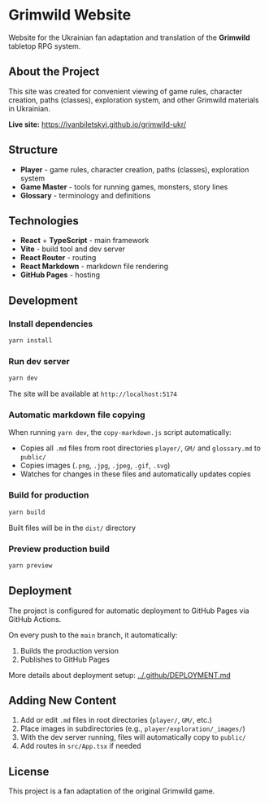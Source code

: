 # Grimwild Website

Website for the Ukrainian fan adaptation and translation of the **Grimwild** tabletop RPG system.

## About the Project

This site was created for convenient viewing of game rules, character creation, paths (classes), exploration system, and other Grimwild materials in Ukrainian.

**Live site:** https://ivanbiletskyi.github.io/grimwild-ukr/

## Structure

- **Player** - game rules, character creation, paths (classes), exploration system
- **Game Master** - tools for running games, monsters, story lines
- **Glossary** - terminology and definitions

## Technologies

- **React** + **TypeScript** - main framework
- **Vite** - build tool and dev server
- **React Router** - routing
- **React Markdown** - markdown file rendering
- **GitHub Pages** - hosting

## Development

### Install dependencies

```bash
yarn install
```

### Run dev server

```bash
yarn dev
```

The site will be available at `http://localhost:5174`

### Automatic markdown file copying

When running `yarn dev`, the `copy-markdown.js` script automatically:
- Copies all `.md` files from root directories `player/`, `GM/` and `glossary.md` to `public/`
- Copies images (`.png`, `.jpg`, `.jpeg`, `.gif`, `.svg`)
- Watches for changes in these files and automatically updates copies

### Build for production

```bash
yarn build
```

Built files will be in the `dist/` directory

### Preview production build

```bash
yarn preview
```

## Deployment

The project is configured for automatic deployment to GitHub Pages via GitHub Actions.

On every push to the `main` branch, it automatically:
1. Builds the production version
2. Publishes to GitHub Pages

More details about deployment setup: [../.github/DEPLOYMENT.md](../.github/DEPLOYMENT.md)

## Adding New Content

1. Add or edit `.md` files in root directories (`player/`, `GM/`, etc.)
2. Place images in subdirectories (e.g., `player/exploration/_images/`)
3. With the dev server running, files will automatically copy to `public/`
4. Add routes in `src/App.tsx` if needed

## License

This project is a fan adaptation of the original Grimwild game.
